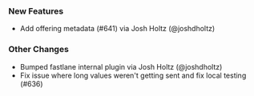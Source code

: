 ### New Features
* Add offering metadata (#641) via Josh Holtz (@joshdholtz)
### Other Changes
* Bumped fastlane internal plugin via Josh Holtz (@joshdholtz)
* Fix issue where long values weren't getting sent and fix local testing (#636)

